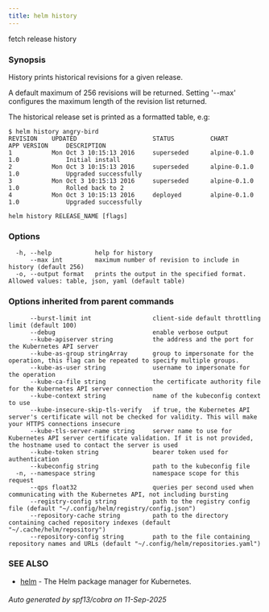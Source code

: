 ```yaml
---
title: helm history
---
```

fetch release history

### Synopsis


History prints historical revisions for a given release.

A default maximum of 256 revisions will be returned. Setting '--max'
configures the maximum length of the revision list returned.

The historical release set is printed as a formatted table, e.g:

    $ helm history angry-bird
    REVISION    UPDATED                     STATUS          CHART             APP VERSION     DESCRIPTION
    1           Mon Oct 3 10:15:13 2016     superseded      alpine-0.1.0      1.0             Initial install
    2           Mon Oct 3 10:15:13 2016     superseded      alpine-0.1.0      1.0             Upgraded successfully
    3           Mon Oct 3 10:15:13 2016     superseded      alpine-0.1.0      1.0             Rolled back to 2
    4           Mon Oct 3 10:15:13 2016     deployed        alpine-0.1.0      1.0             Upgraded successfully


```
helm history RELEASE_NAME [flags]
```

### Options

```
  -h, --help            help for history
      --max int         maximum number of revision to include in history (default 256)
  -o, --output format   prints the output in the specified format. Allowed values: table, json, yaml (default table)
```

### Options inherited from parent commands

```
      --burst-limit int                 client-side default throttling limit (default 100)
      --debug                           enable verbose output
      --kube-apiserver string           the address and the port for the Kubernetes API server
      --kube-as-group stringArray       group to impersonate for the operation, this flag can be repeated to specify multiple groups.
      --kube-as-user string             username to impersonate for the operation
      --kube-ca-file string             the certificate authority file for the Kubernetes API server connection
      --kube-context string             name of the kubeconfig context to use
      --kube-insecure-skip-tls-verify   if true, the Kubernetes API server's certificate will not be checked for validity. This will make your HTTPS connections insecure
      --kube-tls-server-name string     server name to use for Kubernetes API server certificate validation. If it is not provided, the hostname used to contact the server is used
      --kube-token string               bearer token used for authentication
      --kubeconfig string               path to the kubeconfig file
  -n, --namespace string                namespace scope for this request
      --qps float32                     queries per second used when communicating with the Kubernetes API, not including bursting
      --registry-config string          path to the registry config file (default "~/.config/helm/registry/config.json")
      --repository-cache string         path to the directory containing cached repository indexes (default "~/.cache/helm/repository")
      --repository-config string        path to the file containing repository names and URLs (default "~/.config/helm/repositories.yaml")
```

### SEE ALSO

* [helm](/helm/helm.md)	 - The Helm package manager for Kubernetes.

###### Auto generated by spf13/cobra on 11-Sep-2025
